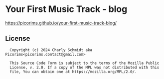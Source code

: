 # Your First Music Track - blog

https://picorims.github.io/your-first-music-track-blog/

## License

```
  Copyright (c) 2024 Charly Schmidt aka Picorims<picorims.contact@gmail.com>

  This Source Code Form is subject to the terms of the Mozilla Public
  License, v. 2.0. If a copy of the MPL was not distributed with this
  file, You can obtain one at https://mozilla.org/MPL/2.0/.
```